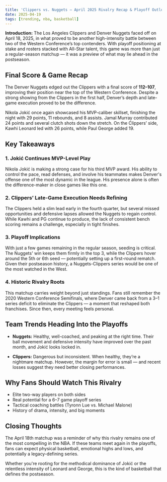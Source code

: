 ```yaml
---
title: 'Clippers vs. Nuggets — April 2025 Rivalry Recap & Playoff Outlook'
date: 2025-04-19
tags: [trending, nba, basketball]
---
```


**Introduction:**
The Los Angeles Clippers and Denver Nuggets faced off on April 18, 2025, in what proved to be another high-intensity battle between two of the Western Conference’s top contenders. With playoff positioning at stake and rosters stacked with All-Star talent, this game was more than just a regular-season matchup — it was a preview of what may lie ahead in the postseason.

## Final Score & Game Recap

The Denver Nuggets edged out the Clippers with a final score of **112–107**, improving their position near the top of the Western Conference. Despite a strong showing from the Clippers in the first half, Denver’s depth and late-game execution proved to be the difference.

Nikola Jokić once again showcased his MVP-caliber skillset, finishing the night with 29 points, 11 rebounds, and 8 assists. Jamal Murray contributed 24 points and several clutch shots down the stretch. On the Clippers’ side, Kawhi Leonard led with 26 points, while Paul George added 19.

## Key Takeaways

### 1. **Jokić Continues MVP-Level Play**

Nikola Jokić is making a strong case for his third MVP award. His ability to control the pace, read defenses, and involve his teammates makes Denver's offense one of the most dynamic in the league. His presence alone is often the difference-maker in close games like this one.

### 2. **Clippers’ Late-Game Execution Needs Refining**

The Clippers held a slim lead early in the fourth quarter, but several missed opportunities and defensive lapses allowed the Nuggets to regain control. While Kawhi and PG continue to produce, the lack of consistent bench scoring remains a challenge, especially in tight finishes.

### 3. **Playoff Implications**

With just a few games remaining in the regular season, seeding is critical. The Nuggets' win keeps them firmly in the top 3, while the Clippers hover around the 5th or 6th seed — potentially setting up a first-round rematch. Given their postseason history, a Nuggets-Clippers series would be one of the most watched in the West.

### 4. **Historic Rivalry Roots**

This matchup carries weight beyond just standings. Fans still remember the 2020 Western Conference Semifinals, where Denver came back from a 3–1 series deficit to eliminate the Clippers — a moment that reshaped both franchises. Since then, every meeting feels personal.

## Team Trends Heading Into the Playoffs

- **Nuggets:** Healthy, well-coached, and peaking at the right time. Their ball movement and defensive intensity have improved over the past month, and Jokić looks locked in.

- **Clippers:** Dangerous but inconsistent. When healthy, they’re a nightmare matchup. However, the margin for error is small — and recent losses suggest they need better closing performances.

## Why Fans Should Watch This Rivalry

- Elite two-way players on both sides
- Real potential for a 6–7 game playoff series
- Tactical coaching battles (Tyronn Lue vs. Michael Malone)
- History of drama, intensity, and big moments

## Closing Thoughts

The April 18th matchup was a reminder of why this rivalry remains one of the most compelling in the NBA. If these teams meet again in the playoffs, fans can expect physical basketball, emotional highs and lows, and potentially a legacy-defining series.

Whether you're rooting for the methodical dominance of Jokić or the relentless intensity of Leonard and George, this is the kind of basketball that defines the postseason.
